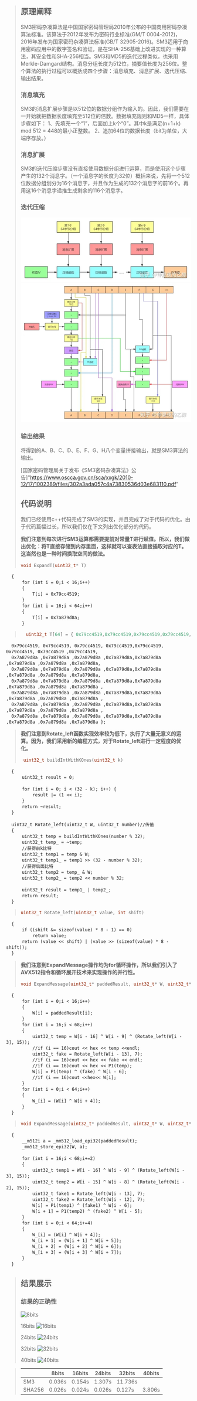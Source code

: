 > ## 原理阐释
> SM3密码杂凑算法是中国国家密码管理局2010年公布的中国商用密码杂凑算法标准。该算法于2012年发布为密码行业标准(GM/T 0004-2012)，2016年发布为国家密码杂凑算法标准(GB/T 32905-2016)。SM3适用于商用密码应用中的数字签名和验证，是在SHA-256基础上改进实现的一种算法，其安全性和SHA-256相当。SM3和MD5的迭代过程类似，也采用Merkle-Damgard结构。消息分组长度为512位，摘要值长度为256位。整个算法的执行过程可以概括成四个步骤：消息填充、消息扩展、迭代压缩、输出结果。
> ### 消息填充
> SM3的消息扩展步骤是以512位的数据分组作为输入的。因此，我们需要在一开始就把数据长度填充至512位的倍数。数据填充规则和MD5一样，具体步骤如下：
1、先填充一个“1”，后面加上k个“0”。其中k是满足(n+1+k) mod 512 = 448的最小正整数。
2、追加64位的数据长度（bit为单位，大端序存放。）
>### 消息扩展
> SM3的迭代压缩步骤没有直接使用数据分组进行运算，而是使用这个步骤产生的132个消息字。（一个消息字的长度为32位）概括来说，先将一个512位数据分组划分为16个消息字，并且作为生成的132个消息字的前16个。再用这16个消息字递推生成剩余的116个消息字。
>### 迭代压缩
> 
>
>![](1.webp.jpg)
>![](2.webp.jpg)
>
> 
>### 输出结果
> 将得到的A、B、C、D、E、F、G、H八个变量拼接输出，就是SM3算法的输出。
>
> [国家密码管理局关于发布《SM3密码杂凑算法》公告]"https://www.oscca.gov.cn/sca/xxgk/2010-12/17/1002389/files/302a3ada057c4a73830536d03e683110.pdf"
> ## 代码说明
> 我们已经使用c++代码完成了SM3的实现，并且完成了对于代码的优化。由于代码篇幅过长，所以我们仅在下文列出优化部分的代码。
> 
>  __我们注意到每次进行SM3运算都需要提前对常量T进行赋值。所以，我们做出优化：将T直接存储到内存里面，这样就可以查表法直接插取对应的T。这当然也是一种时间换取空间的做法。__
>
>    ```c++
>    void ExpandT(uint32_t* T)
      {
	      for (int i = 0;i < 16;i++)
	      {
		      T[i] = 0x79cc4519;
	      }
	      for (int i = 16;i < 64;i++)
	      {
		      T[i] = 0x7a879d8a;
	      }
>   ```c++
>     uint32_t T[64] = { 0x79cc4519,0x79cc4519,0x79cc4519,0x79cc4519,0x79cc4519,0x79cc4519,0x79cc4519,0x79cc4519,
      0x79cc4519, 0x79cc4519, 0x79cc4519, 0x79cc4519,0x79cc4519, 0x79cc4519, 0x79cc4519 ,0x79cc4519,
      0x7a879d8a ,0x7a879d8a ,0x7a879d8a ,0x7a879d8a,0x7a879d8a ,0x7a879d8a ,0x7a879d8a ,0x7a879d8a,
      0x7a879d8a ,0x7a879d8a ,0x7a879d8a ,0x7a879d8a,0x7a879d8a ,0x7a879d8a ,0x7a879d8a ,0x7a879d8a,
      0x7a879d8a ,0x7a879d8a ,0x7a879d8a ,0x7a879d8a,0x7a879d8a ,0x7a879d8a ,0x7a879d8a ,0x7a879d8a ,
      0x7a879d8a ,0x7a879d8a ,0x7a879d8a ,0x7a879d8a,0x7a879d8a ,0x7a879d8a ,0x7a879d8a ,0x7a879d8a ,
      0x7a879d8a ,0x7a879d8a ,0x7a879d8a ,0x7a879d8a,0x7a879d8a ,0x7a879d8a ,0x7a879d8a ,0x7a879d8a ,
      0x7a879d8a ,0x7a879d8a ,0x7a879d8a ,0x7a879d8a,0x7a879d8a ,0x7a879d8a ,0x7a879d8a ,0x7a879d8a };

> __我们注意到Rotate_left函数实现效率较为低下，执行了大量无意义的运算。因为，我们采用新的编程方式，对于Rotate_left进行一定程度的优化。__
> ``` c++
>  uint32_t buildIntWithKOnes(uint32_t k)
      {
          uint32_t result = 0;
      
          for (int i = 0; i < (32 - k); i++) {
              result |= (1 << i);
          }
          return ~result;
      }

      uint32_t Rotate_left(uint32_t W, uint32_t number)//传值
      {
          uint32_t temp = buildIntWithKOnes(number % 32);
          uint32_t temp_ = ~temp;
          //获得前k比特
          uint32_t temp1 = temp & W;
          uint32_t temp1_ = temp1 >> (32 - number % 32);
          //获得后面比特
          uint32_t temp2 = temp_ & W;
          uint32_t temp2_ = temp2 << number % 32;
      
          uint32_t result = temp1_ | temp2_;
          return result;
      }
      
> ``` c++
> uint32_t Rotate_left(uint32_t value, int shift)
      {
	      if ((shift &= sizeof(value) * 8 - 1) == 0)
		      return value;
	      return (value << shift) | (value >> (sizeof(value) * 8 - shift));
      }

>
>__我们注意到ExpandMessage操作均为for循环操作，所以我们引入了AVX512指令和循环展开技术来实现操作的并行性。__
>``` c++
>void ExpandMessage(uint32_t* paddedResult, uint32_t* W, uint32_t* W_)
      {
          for (int i = 0;i < 16;i++)
          {
              W[i] = paddedResult[i];
          }
          for (int i = 16;i < 68;i++)
          {
              uint32_t temp = W[i - 16] ^ W[i - 9] ^ (Rotate_left(W[i - 3], 15));
              //if (i == 16)cout << hex << temp <<endl;
              uint32_t fake = Rotate_left(W[i - 13], 7);
              //if (i == 16)cout << hex << fake << endl;
              //if (i == 16)cout << hex << P1(temp);
              W[i] = P1(temp) ^ (fake) ^ W[i - 6];
              //if (i == 16)cout <<hex<< W[i];
          }
          for (int i = 0;i < 64;i++)
          {
              W_[i] = (W[i] ^ W[i + 4]);
          }
      }

>```c++
>void ExpandMessage(uint32_t* paddedResult, uint32_t* W, uint32_t* W_)
      {
	      __m512i a = _mm512_load_epi32(paddedResult);
	      _mm512_store_epi32(W, a);
	
	      for (int i = 16;i < 68;i+=2)
	      {
		      uint32_t temp1 = W[i - 16] ^ W[i - 9] ^ (Rotate_left(W[i - 3], 15));
		      uint32_t temp2 = W[i - 15] ^ W[i - 8] ^ (Rotate_left(W[i - 2], 15));
		      uint32_t fake1 = Rotate_left(W[i - 13], 7);
		      uint32_t fake2 = Rotate_left(W[i - 12], 7);
		      W[i] = P1(temp1) ^ (fake1) ^ W[i - 6];
		      W[i + 1] = P1(temp2) ^ (fake2) ^ W[i - 5];
	      }
	      for (int i = 0;i < 64;i+=4)
	      {
		      W_[i] = (W[i] ^ W[i + 4]);
		      W_[i + 1] = (W[i + 1] ^ W[i + 5]);
		      W_[i + 2] = (W[i + 2] ^ W[i + 6]);
		      W_[i + 3] = (W[i + 3] ^ W[i + 7]);
	      }
      }

>## 结果展示
>### 结果的正确性
>![8bits](8bits.png)
>
>16bits
>![16bits](16bits.png)
>
>24bits
>![24bits](24bits.png)
>
>32bits
>![32bits](32bits.png)
>
>40bits
>![40bits](40bits.png)


>|        | 8bits  | 16bits | 24bits | 32bits | 40bits |
>|--------|--------|--------|--------|--------|--------|
>| SM3    | 0.036s | 0.154s | 1.307s | 11.736s|        |
>| SHA256 | 0.026s | 0.024s | 0.026s | 0.127s | 3.806s |
>

